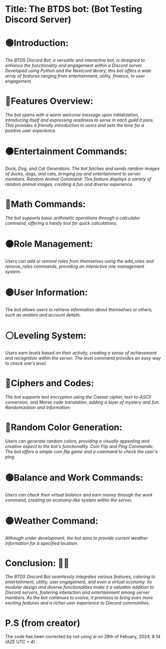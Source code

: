 # Title: **The BTDS bot**: (Bot Testing Discord Server)

# 🟢Introduction:
*The BTDS Discord Bot, a versatile and interactive bot, is designed to enhance the functionality and engagement within a Discord server. Developed using Python and the Nextcord library, this bot offers a wide array of features ranging from entertainment, utility, finance, to user engagement.*

# 🔴Features Overview:
*The bot opens with a warm welcome message upon initialization, introducing itself and expressing readiness to serve in each guild it joins. This provides a friendly introduction to users and sets the tone for a positive user experience.*

# ⚫Entertainment Commands:
*Duck, Dog, and Cat Generators: The bot fetches and sends random images of ducks, dogs, and cats, bringing joy and entertainment to server members.
Random Animal Command: This feature displays a variety of random animal images, creating a fun and diverse experience.*

# 🔵Math Commands: 
*The bot supports basic arithmetic operations through a calculator command, offering a handy tool for quick calculations.*

# 🟠Role Management:
*Users can add or remove roles from themselves using the add_roles and remove_roles commands, providing an interactive role management system.*


# 🟡User Information: 
*The bot allows users to retrieve information about themselves or others, such as avatars and account details.*

# ⚪Leveling System: 
*Users earn levels based on their activity, creating a sense of achievement and recognition within the server. The level command provides an easy way to check one's level.*

# 🔴Ciphers and Codes: 
*The bot supports text encryption using the Caesar cipher, text-to-ASCII conversion, and Morse code translation, adding a layer of mystery and fun.
Randomization and Information:*

# 🔵Random Color Generation: 
*Users can generate random colors, providing a visually appealing and creative aspect to the bot's functionality.
Coin Flip and Ping Commands: The bot offers a simple coin flip game and a command to check the user's ping.*

# 🟢Balance and Work Commands: 
*Users can check their virtual balance and earn money through the work command, creating an economy-like system within the server.*

# 🟡Weather Command: 
*Although under development, the bot aims to provide current weather information for a specified location.*


# Conclusion: 🐱‍💻
*The BTDS Discord Bot seamlessly integrates various features, catering to entertainment, utility, user engagement, and even a virtual economy. Its modular design and diverse functionalities make it a valuable addition to Discord servers, fostering interaction and entertainment among server members. As the bot continues to evolve, it promises to bring even more exciting features and a richer user experience to Discord communities.*

# P.S (**from creator**)
The code has been corrected by not using ai on 28th of Febuary, 2024, 8:14 (AZE UTC + 4)
